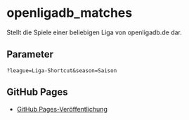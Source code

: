 # openligadb_matches
Stellt die Spiele einer beliebigen Liga von openligadb.de dar.

## Parameter
```
?league=Liga-Shortcut&season=Saison
```

## GitHub Pages
* [GitHub Pages-Veröffentlichung](https://vogeljo.github.io/openligadb_matches/)
